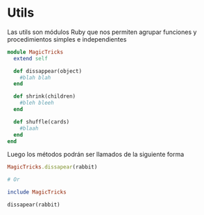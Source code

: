 # Utils

Las utils son módulos Ruby que nos permiten agrupar funciones y procedimientos simples e independientes

```ruby
module MagicTricks
  extend self

  def dissappear(object)
    #blah blah
  end

  def shrink(children)
    #bleh bleeh
  end

  def shuffle(cards)
    #blaah
  end
end
```

Luego los métodos podrán ser llamados de la siguiente forma

```ruby
MagicTricks.dissapear(rabbit)

# Or

include MagicTricks

dissapear(rabbit)
```
